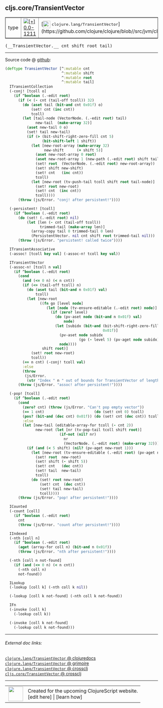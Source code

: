 ## cljs.core/TransientVector



 <table border="1">
<tr>
<td>type</td>
<td><a href="https://github.com/cljsinfo/cljs-api-docs/tree/0.0-1211"><img valign="middle" alt="[+] 0.0-1211" title="Added in 0.0-1211" src="https://img.shields.io/badge/+-0.0--1211-lightgrey.svg"></a> </td>
<td>
[<img height="24px" valign="middle" src="http://i.imgur.com/1GjPKvB.png"> <samp>clojure.lang/TransientVector</samp>](https://github.com/clojure/clojure/blob//src/jvm/clojure/lang/PersistentVector.java)
</td>
</tr>
</table>


 <samp>
(__TransientVector.__ cnt shift root tail)<br>
</samp>

---







Source code @ [github](https://github.com/clojure/clojurescript/blob/r1586/src/cljs/cljs/core.cljs#L3339-L3463):

```clj
(deftype TransientVector [^:mutable cnt
                          ^:mutable shift
                          ^:mutable root
                          ^:mutable tail]
  ITransientCollection
  (-conj! [tcoll o]
    (if ^boolean (.-edit root)
      (if (< (- cnt (tail-off tcoll)) 32)
        (do (aset tail (bit-and cnt 0x01f) o)
            (set! cnt (inc cnt))
            tcoll)
        (let [tail-node (VectorNode. (.-edit root) tail)
              new-tail  (make-array 32)]
          (aset new-tail 0 o)
          (set! tail new-tail)
          (if (> (bit-shift-right-zero-fill cnt 5)
                 (bit-shift-left 1 shift))
            (let [new-root-array (make-array 32)
                  new-shift      (+ shift 5)]
              (aset new-root-array 0 root)
              (aset new-root-array 1 (new-path (.-edit root) shift tail-node))
              (set! root  (VectorNode. (.-edit root) new-root-array))
              (set! shift new-shift)
              (set! cnt   (inc cnt))
              tcoll)
            (let [new-root (tv-push-tail tcoll shift root tail-node)]
              (set! root new-root)
              (set! cnt  (inc cnt))
              tcoll))))
      (throw (js/Error. "conj! after persistent!"))))

  (-persistent! [tcoll]
    (if ^boolean (.-edit root)
      (do (set! (.-edit root) nil)
          (let [len (- cnt (tail-off tcoll))
                trimmed-tail (make-array len)]
            (array-copy tail 0 trimmed-tail 0 len)
            (PersistentVector. nil cnt shift root trimmed-tail nil)))
      (throw (js/Error. "persistent! called twice"))))

  ITransientAssociative
  (-assoc! [tcoll key val] (-assoc-n! tcoll key val))

  ITransientVector
  (-assoc-n! [tcoll n val]
    (if ^boolean (.-edit root)
      (cond
        (and (<= 0 n) (< n cnt))
        (if (<= (tail-off tcoll) n)
          (do (aset tail (bit-and n 0x01f) val)
              tcoll)
          (let [new-root
                ((fn go [level node]
                   (let [node (tv-ensure-editable (.-edit root) node)]
                     (if (zero? level)
                       (do (pv-aset node (bit-and n 0x01f) val)
                           node)
                       (let [subidx (bit-and (bit-shift-right-zero-fill n level)
                                             0x01f)]
                         (pv-aset node subidx
                                  (go (- level 5) (pv-aget node subidx)))
                         node))))
                 shift root)]
            (set! root new-root)
            tcoll))
        (== n cnt) (-conj! tcoll val)
        :else
        (throw
         (js/Error.
          (str "Index " n " out of bounds for TransientVector of length" cnt))))
      (throw (js/Error. "assoc! after persistent!"))))

  (-pop! [tcoll]
    (if ^boolean (.-edit root)
      (cond
        (zero? cnt) (throw (js/Error. "Can't pop empty vector"))
        (== 1 cnt)                       (do (set! cnt 0) tcoll)
        (pos? (bit-and (dec cnt) 0x01f)) (do (set! cnt (dec cnt)) tcoll)
        :else
        (let [new-tail (editable-array-for tcoll (- cnt 2))
              new-root (let [nr (tv-pop-tail tcoll shift root)]
                         (if-not (nil? nr)
                           nr
                           (VectorNode. (.-edit root) (make-array 32))))]
          (if (and (< 5 shift) (nil? (pv-aget new-root 1)))
            (let [new-root (tv-ensure-editable (.-edit root) (pv-aget new-root 0))]
              (set! root  new-root)
              (set! shift (- shift 5))
              (set! cnt   (dec cnt))
              (set! tail  new-tail)
              tcoll)
            (do (set! root new-root)
                (set! cnt  (dec cnt))
                (set! tail new-tail)
                tcoll))))
      (throw (js/Error. "pop! after persistent!"))))

  ICounted
  (-count [coll]
    (if ^boolean (.-edit root)
      cnt
      (throw (js/Error. "count after persistent!"))))

  IIndexed
  (-nth [coll n]
    (if ^boolean (.-edit root)
      (aget (array-for coll n) (bit-and n 0x01f))
      (throw (js/Error. "nth after persistent!"))))

  (-nth [coll n not-found]
    (if (and (<= 0 n) (< n cnt))
      (-nth coll n)
      not-found))

  ILookup
  (-lookup [coll k] (-nth coll k nil))

  (-lookup [coll k not-found] (-nth coll k not-found))

  IFn
  (-invoke [coll k]
    (-lookup coll k))

  (-invoke [coll k not-found]
    (-lookup coll k not-found)))
```

<!--
Repo - tag - source tree - lines:

 <pre>
clojurescript @ r1586
└── src
    └── cljs
        └── cljs
            └── <ins>[core.cljs:3339-3463](https://github.com/clojure/clojurescript/blob/r1586/src/cljs/cljs/core.cljs#L3339-L3463)</ins>
</pre>

-->

---



###### External doc links:

[`clojure.lang/TransientVector` @ clojuredocs](http://clojuredocs.org/clojure.lang/TransientVector)<br>
[`clojure.lang/TransientVector` @ grimoire](http://conj.io/store/v1/org.clojure/clojure/1.7.0-beta3/clj/clojure.lang/TransientVector/)<br>
[`clojure.lang/TransientVector` @ crossclj](http://crossclj.info/fun/clojure.lang/TransientVector.html)<br>
[`cljs.core/TransientVector` @ crossclj](http://crossclj.info/fun/cljs.core.cljs/TransientVector.html)<br>

---

 <table>
<tr><td>
<img valign="middle" align="right" width="48px" src="http://i.imgur.com/Hi20huC.png">
</td><td>
Created for the upcoming ClojureScript website.<br>
[edit here] | [learn how]
</td></tr></table>

[edit here]:https://github.com/cljsinfo/cljs-api-docs/blob/master/cljsdoc/cljs.core/TransientVector.cljsdoc
[learn how]:https://github.com/cljsinfo/cljs-api-docs/wiki/cljsdoc-files

<!--

This information was too distracting to show to readers, but I'll leave it
commented here since it is helpful to:

- pretty-print the data used to generate this document
- and show how to retrieve that data



The API data for this symbol:

```clj
{:ns "cljs.core",
 :name "TransientVector",
 :signature ["[cnt shift root tail]"],
 :history [["+" "0.0-1211"]],
 :type "type",
 :full-name-encode "cljs.core/TransientVector",
 :source {:code "(deftype TransientVector [^:mutable cnt\n                          ^:mutable shift\n                          ^:mutable root\n                          ^:mutable tail]\n  ITransientCollection\n  (-conj! [tcoll o]\n    (if ^boolean (.-edit root)\n      (if (< (- cnt (tail-off tcoll)) 32)\n        (do (aset tail (bit-and cnt 0x01f) o)\n            (set! cnt (inc cnt))\n            tcoll)\n        (let [tail-node (VectorNode. (.-edit root) tail)\n              new-tail  (make-array 32)]\n          (aset new-tail 0 o)\n          (set! tail new-tail)\n          (if (> (bit-shift-right-zero-fill cnt 5)\n                 (bit-shift-left 1 shift))\n            (let [new-root-array (make-array 32)\n                  new-shift      (+ shift 5)]\n              (aset new-root-array 0 root)\n              (aset new-root-array 1 (new-path (.-edit root) shift tail-node))\n              (set! root  (VectorNode. (.-edit root) new-root-array))\n              (set! shift new-shift)\n              (set! cnt   (inc cnt))\n              tcoll)\n            (let [new-root (tv-push-tail tcoll shift root tail-node)]\n              (set! root new-root)\n              (set! cnt  (inc cnt))\n              tcoll))))\n      (throw (js/Error. \"conj! after persistent!\"))))\n\n  (-persistent! [tcoll]\n    (if ^boolean (.-edit root)\n      (do (set! (.-edit root) nil)\n          (let [len (- cnt (tail-off tcoll))\n                trimmed-tail (make-array len)]\n            (array-copy tail 0 trimmed-tail 0 len)\n            (PersistentVector. nil cnt shift root trimmed-tail nil)))\n      (throw (js/Error. \"persistent! called twice\"))))\n\n  ITransientAssociative\n  (-assoc! [tcoll key val] (-assoc-n! tcoll key val))\n\n  ITransientVector\n  (-assoc-n! [tcoll n val]\n    (if ^boolean (.-edit root)\n      (cond\n        (and (<= 0 n) (< n cnt))\n        (if (<= (tail-off tcoll) n)\n          (do (aset tail (bit-and n 0x01f) val)\n              tcoll)\n          (let [new-root\n                ((fn go [level node]\n                   (let [node (tv-ensure-editable (.-edit root) node)]\n                     (if (zero? level)\n                       (do (pv-aset node (bit-and n 0x01f) val)\n                           node)\n                       (let [subidx (bit-and (bit-shift-right-zero-fill n level)\n                                             0x01f)]\n                         (pv-aset node subidx\n                                  (go (- level 5) (pv-aget node subidx)))\n                         node))))\n                 shift root)]\n            (set! root new-root)\n            tcoll))\n        (== n cnt) (-conj! tcoll val)\n        :else\n        (throw\n         (js/Error.\n          (str \"Index \" n \" out of bounds for TransientVector of length\" cnt))))\n      (throw (js/Error. \"assoc! after persistent!\"))))\n\n  (-pop! [tcoll]\n    (if ^boolean (.-edit root)\n      (cond\n        (zero? cnt) (throw (js/Error. \"Can't pop empty vector\"))\n        (== 1 cnt)                       (do (set! cnt 0) tcoll)\n        (pos? (bit-and (dec cnt) 0x01f)) (do (set! cnt (dec cnt)) tcoll)\n        :else\n        (let [new-tail (editable-array-for tcoll (- cnt 2))\n              new-root (let [nr (tv-pop-tail tcoll shift root)]\n                         (if-not (nil? nr)\n                           nr\n                           (VectorNode. (.-edit root) (make-array 32))))]\n          (if (and (< 5 shift) (nil? (pv-aget new-root 1)))\n            (let [new-root (tv-ensure-editable (.-edit root) (pv-aget new-root 0))]\n              (set! root  new-root)\n              (set! shift (- shift 5))\n              (set! cnt   (dec cnt))\n              (set! tail  new-tail)\n              tcoll)\n            (do (set! root new-root)\n                (set! cnt  (dec cnt))\n                (set! tail new-tail)\n                tcoll))))\n      (throw (js/Error. \"pop! after persistent!\"))))\n\n  ICounted\n  (-count [coll]\n    (if ^boolean (.-edit root)\n      cnt\n      (throw (js/Error. \"count after persistent!\"))))\n\n  IIndexed\n  (-nth [coll n]\n    (if ^boolean (.-edit root)\n      (aget (array-for coll n) (bit-and n 0x01f))\n      (throw (js/Error. \"nth after persistent!\"))))\n\n  (-nth [coll n not-found]\n    (if (and (<= 0 n) (< n cnt))\n      (-nth coll n)\n      not-found))\n\n  ILookup\n  (-lookup [coll k] (-nth coll k nil))\n\n  (-lookup [coll k not-found] (-nth coll k not-found))\n\n  IFn\n  (-invoke [coll k]\n    (-lookup coll k))\n\n  (-invoke [coll k not-found]\n    (-lookup coll k not-found)))",
          :title "Source code",
          :repo "clojurescript",
          :tag "r1586",
          :filename "src/cljs/cljs/core.cljs",
          :lines [3339 3463]},
 :full-name "cljs.core/TransientVector",
 :clj-symbol "clojure.lang/TransientVector"}

```

Retrieve the API data for this symbol:

```clj
;; from Clojure REPL
(require '[clojure.edn :as edn])
(-> (slurp "https://raw.githubusercontent.com/cljsinfo/cljs-api-docs/catalog/cljs-api.edn")
    (edn/read-string)
    (get-in [:symbols "cljs.core/TransientVector"]))
```

-->
